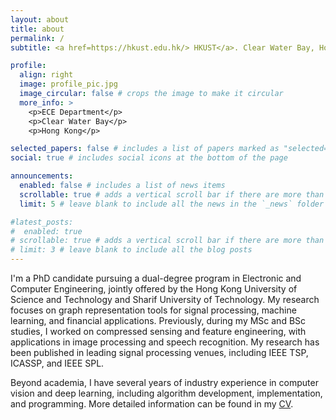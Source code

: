 ```yaml
---
layout: about
title: about
permalink: /
subtitle: <a href=https://hkust.edu.hk/> HKUST</a>. Clear Water Bay, Hong Kong.

profile:
  align: right
  image: profile_pic.jpg
  image_circular: false # crops the image to make it circular
  more_info: >
    <p>ECE Department</p>
    <p>Clear Water Bay</p>
    <p>Hong Kong</p>

selected_papers: false # includes a list of papers marked as "selected={true}"
social: true # includes social icons at the bottom of the page

announcements:
  enabled: false # includes a list of news items
  scrollable: true # adds a vertical scroll bar if there are more than 3 news items
  limit: 5 # leave blank to include all the news in the `_news` folder

#latest_posts:
#  enabled: true
# scrollable: true # adds a vertical scroll bar if there are more than 3 new posts items
# limit: 3 # leave blank to include all the blog posts
---
```


I'm a PhD candidate pursuing a dual-degree program in Electronic and Computer Engineering, jointly offered by the Hong Kong University of Science and Technology and Sharif University of Technology. My research focuses on graph representation tools for signal processing, machine learning, and financial applications. Previously, during my MSc and BSc studies, I worked on compressed sensing and feature engineering, with applications in image processing and speech recognition. My research has been published in leading signal processing venues, including IEEE TSP, ICASSP, and IEEE SPL.

Beyond academia,  I have several years of industry experience in computer vision and deep learning, including algorithm development, implementation, and programming.
More detailed information can be found in my [CV](CV_Javaheri_2025.pdf).



